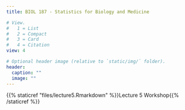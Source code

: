 ```yaml
---
title: BIOL 187 - Statistics for Biology and Medicine

# View.
#   1 = List
#   2 = Compact
#   3 = Card
#   4 = Citation
view: 4

# Optional header image (relative to `static/img/` folder).
header:
  caption: ""
  image: ""
---
```

{{% staticref "files/lecture5.Rmarkdown" %}}Lecture 5 Workshop{{% /staticref %}}

